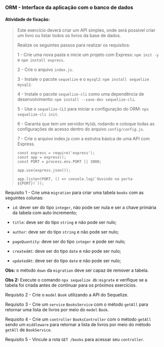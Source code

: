 ### ORM - Interface da aplicação com o banco de dados

####  Atividade de fixação:
> Este exercício deverá criar um API simples, onde será possível criar um livro ou listar todos os livros da base de dados.
>
> Realize os seguintes passos para realizar os requisitos:
>
> 1 - Crie uma nova pasta e inicie um projeto com Express: `npm init -y` e `npm install express`.
>
> 2 - Crie o arquivo `index.js`.
>
> 3 - Instale o pacote `sequelize` e o `mysql2`: `npm install sequelize mysql2`.
>
> 4 - Instale o pacote `sequelize-cli` como uma dependência de desenvolvimento: `npm install --save-dev sequelize-cli`.
>
> 5 - Use o `sequelize-CLI` para iniciar a configuração do ORM: `npx sequelize-cli init`.
>
> 6 - Garanta que tem um servidor `MySQL` rodando e coloque todas as configurações de acesso dentro do arquivo `config/config.js`.
>
> 7 - Crie o arquivo index.js com a estrutra básica de uma API com Express.
> ```
> const express = require('express');
> const app = express();
> const PORT = process.env.PORT || 3000;
>
> app.use(express.json());
>
> app.listen(PORT, () => console.log(`Ouvindo na porta ${PORT}!`));
> ```

Requisito 1 - Crie uma `migration` para criar uma tabela `books` com as seguintes colunas:

* `id`: dever ser do tipo `integer`, não pode ser nula e ser a chave primária da tabela com auto incremento;

* `title`: deve ser do tipo `string` e não pode ser nulo;

* `author`: deve ser do tipo `string` e não pode ser nulo;

* `pageQuantity`: deve ser do tipo `integer` e pode ser nulo;

* `createdAt`: deve ser do tipo `date` e não pode ser nulo;

* `updatedAt`: deve ser do tipo `date` e não pode ser nulo;

**Obs:** o método `down` da `migration` deve ser capaz de remover a tabela.

**Obs 2:** Execute o comando `npx sequelize db:migrate` e verifique se a tabela foi criada antes de continuar para os próximos exercícios.


Requisito 2 - Crie o `model` `Book` utilizando a API do Sequelize.

Requisito 3 - Crie um `service` `BooksService` com o método `getAll` para retornar uma lista de livros por meio do `model` `Book`.

Requisito 4 - Crie um `controller` `BooksController` com o método `getAll` sendo um `middleware` para retornar a lista de livros por meio do método `getAll` de `BookService`.

Requisito 5 - Vincule a rota `GET /books` para acessar seu `controller`.

